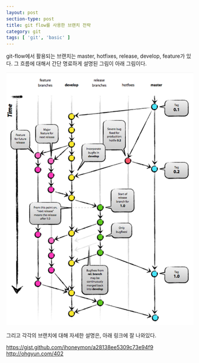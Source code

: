 ```yaml
---
layout: post
section-type: post
title: git flow를 사용한 브랜치 전략
category: git
tags: [ 'git', 'basic' ]
---
```


git-flow에서 활용되는 브랜치는 master, hotfixes, release, develop,
feature가 있다. 그 흐름에 대해서 간단 명료하게 설명된 그림이 아래 그림이다.

<img alt="git-flow" src = "/images/posts/git_flow.png"/>

그리고 각각의 브랜치에 대해 자세한 설명은, 아래 링크에 잘 나와있다.

https://gist.github.com/ihoneymon/a28138ee5309c73e94f9 <br>
http://ohgyun.com/402
